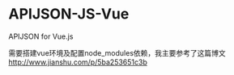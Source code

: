 # APIJSON-JS-Vue
APIJSON for Vue.js

需要搭建vue环境及配置node_modules依赖，我主要参考了这篇博文
http://www.jianshu.com/p/5ba253651c3b
